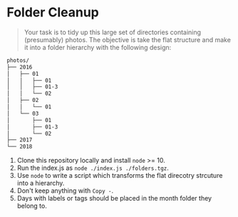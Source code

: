 # Folder Cleanup
> Your task is to tidy up this large set of directories containing (presumably) photos. The objective is take the flat structure and make it into a folder hierarchy with the following design:


```sh
photos/
├── 2016
│   ├── 01
│   │   ├── 01
│   │   ├── 01-3
│   │   └── 02
│   ├── 02
│   │   └── 01
│   └── 03
│       ├── 01
│       ├── 01-3
│       └── 02
├── 2017
└── 2018

```

1. Clone this repository locally and install `node` >= 10.
2. Run the index.js as `node ./index.js ./folders.tgz`.
2. Use `node` to write a script which transforms the flat direcotry strcuture into a hierarchy.
3. Don't keep anything with `Copy -`.
4. Days with labels or tags should be placed in the month folder they belong to.

